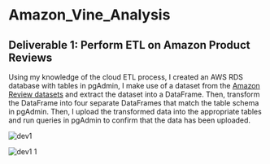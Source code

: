 # Amazon_Vine_Analysis

## Deliverable 1: Perform ETL on Amazon Product Reviews

Using my knowledge of the cloud ETL process, I created an AWS RDS database with tables in pgAdmin,  I make use of a dataset from the [Amazon Review datasets](https://s3.amazonaws.com/amazon-reviews-pds/tsv/amazon_reviews_us_Digital_Video_Games_v1_00.tsv.gz) and extract the dataset into a DataFrame. Then, transform the DataFrame into four separate DataFrames that match the table schema in pgAdmin. Then, I upload the transformed data into the appropriate tables and run queries in pgAdmin to confirm that the data has been uploaded. 

![dev1](https://user-images.githubusercontent.com/58860105/144785492-89a30098-ea82-4f0b-bbc9-0bf42790cbe3.PNG)



![dev1 1](https://user-images.githubusercontent.com/58860105/144785567-b29ca371-e4bf-4023-995a-ad8ef593dc9b.PNG)
